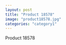 ```yaml
---
layout: post
title: "Product 18578"
image: "product18578.jpg"
categories: "category1"
---
```

Product 18578

